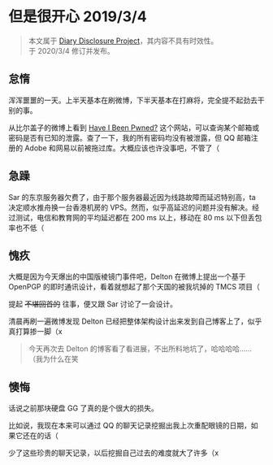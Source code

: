 <h1>
    但是很开心
    <date>2019/3/4</date>
</h1>

> 本文属于 [Diary Disclosure Project](/articles/Diary-Disclosure-Project)，其内容不具有时效性。  
> 于 2020/3/4 修订并发布。

## 怠惰

浑浑噩噩的一天。上半天基本在刷微博，下半天基本在打麻将，完全提不起劲去干别的事。

从比尔盖子的微博上看到 [Have I Been Pwned?](https://haveibeenpwned.com/) 这个网站，可以查询某个邮箱或密码是否有已知的泄露。查了一下，我的所有密码均没有被泄露，但 QQ 邮箱注册的 Adobe 和网易以前被拖过库。大概应该也许没事吧，不管了（

## 急躁

Sar 的东京服务器欠费了，由于那个服务器最近因为线路故障而延迟特别高，ta 决定顺水推舟换一台香港机房的 VPS。然而，似乎高延迟的问题并没有解决。经过测试，电信和教育网的平均延迟都在 200 ms 以上，移动在 80 ms 以下但丢包率也不低（

## 愧疚

大概是因为今天爆出的中国版棱镜门事件吧，Delton 在微博上提出一个基于 OpenPGP 的即时通讯设计，看着就想起了那个天国的被我坑掉的 TMCS 项目（

提起 ~~不堪回首的~~ 往事，便又跟 Sar 讨论了一会设计。

清晨再刷一遍微博发现 Delton 已经把整体架构设计出来发到自己博客上了，似乎真打算掺一脚（x

> 今天再次去 Delton 的博客看了看进展，不出所料地坑了，哈哈哈哈……（我为什么在笑

## 懊悔

话说之前那块硬盘 GG 了真的是个很大的损失。

比如说，我现在本来可以通过 QQ 的聊天记录挖掘出我上次重配眼镜的日期，如果它还在的话（

少了这些珍贵的聊天记录，以后挖掘自己过去的难度就大了许多（x
